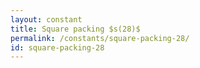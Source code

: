 ```yaml
---
layout: constant
title: Square packing $s(28)$
permalink: /constants/square-packing-28/
id: square-packing-28
---
```

